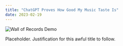 ```yaml
---
title: "ChatGPT Proves How Good My Music Taste Is"
date: 2023-02-19
---
```

![Wall of Records Demo](/notablog/docs/assets/albums01.JPG "Wall of Records Demo")

Placeholder.  Justification for this awful title to follow.
